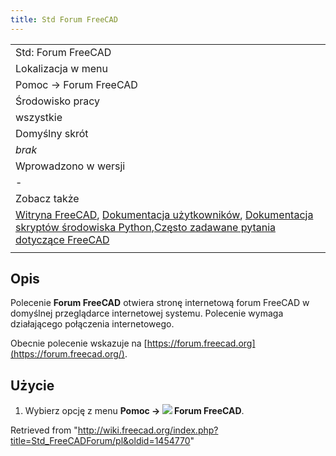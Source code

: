 ```yaml
---
title: Std Forum FreeCAD
---
```

|  |
| --- |
| Std: Forum FreeCAD |
| Lokalizacja w menu |
| Pomoc → Forum FreeCAD |
| Środowisko pracy |
| wszystkie |
| Domyślny skrót |
| *brak* |
| Wprowadzono w wersji |
| - |
| Zobacz także |
| [Witryna FreeCAD](/Std_FreeCADWebsite/pl "Std FreeCADWebsite/pl"), [Dokumentacja użytkowników](/Std_FreeCADUserHub/pl "Std FreeCADUserHub/pl"), [Dokumentacja skryptów środowiska Python](/Std_FreeCADPowerUserHub/pl "Std FreeCADPowerUserHub/pl"),[Często zadawane pytania dotyczące FreeCAD](/Std_FreeCADFAQ/pl "Std FreeCADFAQ/pl") |
|  |

## Opis

Polecenie **Forum FreeCAD** otwiera stronę internetową forum FreeCAD w domyślnej przeglądarce internetowej systemu. Polecenie wymaga działającego połączenia internetowego.

Obecnie polecenie wskazuje na [https://forum.freecad.org](https://forum.freecad.org/).

## Użycie

1. Wybierz opcję z menu **Pomoc → ![](/images/Std_FreeCADForum.svg) Forum FreeCAD**.

Retrieved from "<http://wiki.freecad.org/index.php?title=Std_FreeCADForum/pl&oldid=1454770>"